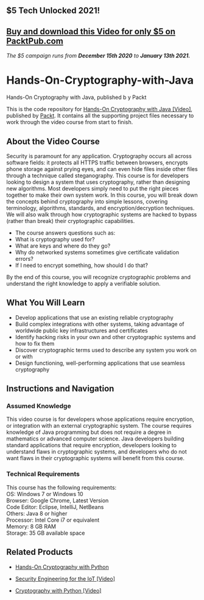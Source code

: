 ## $5 Tech Unlocked 2021!
[Buy and download this Video for only $5 on PacktPub.com](https://www.packtpub.com/product/hands-on-cryptography-with-java-video/9781838554972)
-----
*The $5 campaign         runs from __December 15th 2020__ to __January 13th 2021.__*

# Hands-On-Cryptography-with-Java
Hands-On Cryptography with Java, published b y Packt

This is the code repository for [Hands-On Cryptography with Java [Video]](https://www.packtpub.com/application-development/hands-cryptography-java-video), published by [Packt](https://www.packtpub.com/?utm_source=github). It contains all the supporting project files necessary to work through the video course from start to finish.
## About the Video Course
Security is paramount for any application. Cryptography occurs all across software fields: it protects all HTTPS traffic between browsers, encrypts phone storage against prying eyes, and can even hide files inside other files through a technique called steganography. This course is for developers looking to design a system that uses cryptography, rather than designing new algorithms. Most developers simply need to put the right pieces together to make their own system work.
In this course, you will break down the concepts behind cryptography into simple lessons, covering terminology, algorithms, standards, and encryption/decryption techniques. We will also walk through how cryptographic systems are hacked to bypass (rather than break) their cryptographic capabilities. 
<DIV class=book-info-will-learn-text>
<UL>
<LI>The course answers questions such as:
<LI>What is cryptography used for?
<LI>What are keys and where do they go?
<LI>Why do networked systems sometimes give certificate validation errors?
<LI>If I need to encrypt something, how should I do that?
</LI></UL></DIV>
By the end of this course, you will recognize cryptographic problems and understand the right knowledge to apply a verifiable solution.

<H2>What You Will Learn</H2>
<DIV class=book-info-will-learn-text>
<UL>
<LI>Develop applications that use an existing reliable cryptography
<LI>Build complex integrations with other systems, taking advantage of worldwide public key infrastructures and certificates
<LI>Identify hacking risks in your own and other cryptographic systems and how to fix them
<LI>Discover cryptographic terms used to describe any system you work on or with
<LI>Design functioning, well-performing applications that use seamless cryptography
</LI></UL></DIV>

## Instructions and Navigation
### Assumed Knowledge
This video course is for developers whose applications require encryption, or integration with an external cryptographic system. The course requires knowledge of Java programming but does not require a degree in mathematics or advanced computer science.
Java developers building standard applications that require encryption, developers looking to understand flaws in cryptographic systems, and developers who do not want flaws in their cryptographic systems will benefit from this course.
### Technical Requirements
This course has the following requirements:<br/>
OS: Windows 7 or Windows 10<br/>
Browser: Google Chrome, Latest Version<br/>
Code Editor: Eclipse, IntelliJ, NetBeans<br/>
Others: Java 8 or higher<br/>
Processor: Intel Core i7 or equivalent<br/>
Memory: 8 GB RAM<br/>
Storage: 35 GB available space<br/>






## Related Products
* [Hands-On Cryptography with Python](https://www.packtpub.com/networking-and-servers/hands-cryptography-python)

* [Security Engineering for the IoT [Video]](https://www.packtpub.com/networking-and-servers/security-engineering-iot-video)

* [Cryptography with Python [Video]](https://www.packtpub.com/networking-and-servers/cryptography-python-video)
